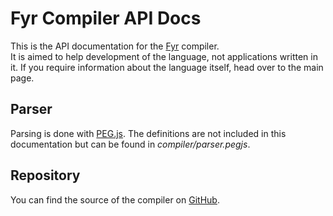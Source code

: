 # Fyr Compiler API Docs

This is the API documentation for the [Fyr](http://fyr.vs.uni-due.de/) compiler.  
It is aimed to help development of the language, not applications written in it.
If you require information about the language itself, head over to the main page.

## Parser

Parsing is done with [PEG.js](https://github.com/pegjs/pegjs).
The definitions are not included in this documentation but can be found in _compiler/parser.pegjs_.

## Repository

You can find the source of the compiler on [GitHub](https://github.com/weistn).
